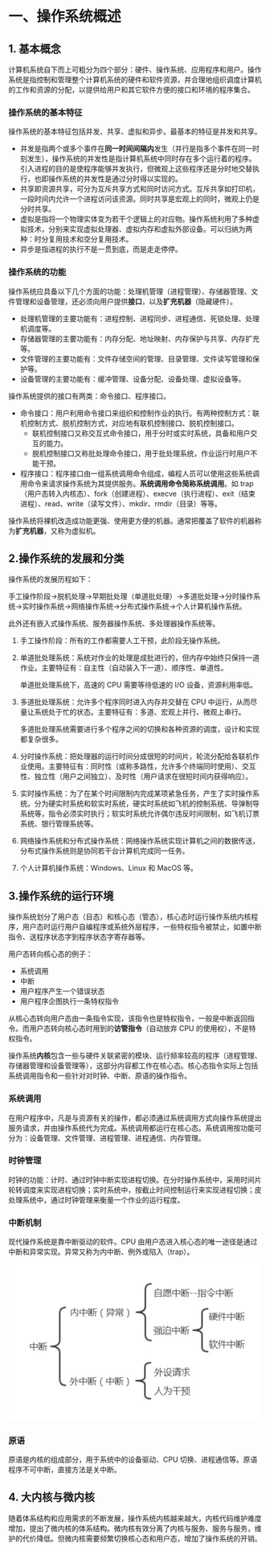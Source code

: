 # 一、操作系统概述

## 1. 基本概念

计算机系统自下而上可粗分为四个部分：硬件、操作系统、应用程序和用户。操作系统是指控制和管理整个计算机系统的硬件和软件资源，并合理地组织调度计算机的工作和资源的分配，以提供给用户和其它软件方便的接口和环境的程序集合。

### 操作系统的基本特征

操作系统的基本特征包括并发、共享、虚拟和异步。最基本的特征是并发和共享。

- 并发是指两个或多个事件在**同一时间间隔内**发生（并行是指多个事件在同一时刻发生），操作系统的并发性是指计算机系统中同时存在多个运行着的程序。引入进程的目的是使程序能够并发执行，但微观上这些程序还是分时地交替执行，也即操作系统的并发性是通过分时得以实现的。
- 共享即资源共享，可分为互斥共享方式和同时访问方式。互斥共享如打印机，一段时间内允许一个进程访问该资源。同时共享是宏观上的同时，微观上仍是分时共享。
- 虚拟是指将一个物理实体变为若干个逻辑上的对应物。操作系统利用了多种虚拟技术，分别来实现虚拟处理器、虚拟内存和虚拟外部设备。可以归纳为两种：时分复用技术和空分复用技术。
- 异步是指进程的执行不是一贯到底，而是走走停停。

### 操作系统的功能

操作系统应具备以下几个方面的功能：处理机管理（进程管理）、存储器管理、文件管理和设备管理，还必须向用户提供**接口**，以及**扩充机器**（隐藏硬件）。

- 处理机管理的主要功能有：进程控制、进程同步、进程通信、死锁处理、处理机调度等。
- 存储器管理的主要功能有：内存分配、地址映射、内存保护与共享、内存扩充等。
- 文件管理的主要功能有：文件存储空间的管理、目录管理、文件读写管理和保护等。
- 设备管理的主要功能有：缓冲管理、设备分配、设备处理、虚拟设备等。

操作系统提供的接口有两类：命令接口、程序接口。

- 命令接口：用户利用命令接口来组织和控制作业的执行。有两种控制方式：联机控制方式、脱机控制方式，对应地有联机控制接口、脱机控制接口。
  - 联机控制接口又称交互式命令接口，用于分时或实时系统，具备和用户交互的能力。
  - 脱机控制接口又称批处理命令接口，用于批处理系统，作业运行时用户不能干预。
- 程序接口：程序接口由一组系统调用命令组成，编程人员可以使用这些系统调用命令来请求操作系统为其提供服务。**系统调用命令简称系统调用**。如 trap（用户态转入内核态）、fork（创建进程）、execve（执行进程）、exit（结束进程）、read、write（读写文件）、mkdir、rmdir（目录）等等。

操作系统将裸机改造成功能更强、使用更方便的机器。通常把覆盖了软件的机器称为**扩充机器**，又称为虚拟机。

## 2.操作系统的发展和分类

操作系统的发展历程如下：

手工操作阶段$\rightarrow$脱机处理$\rightarrow$早期批处理（单道批处理）$\rightarrow$多道批处理$\rightarrow$分时操作系统$\rightarrow$实时操作系统$\rightarrow$网络操作系统$\rightarrow$分布式操作系统$\rightarrow$个人计算机操作系统。

此外还有嵌入式操作系统、服务器操作系统、多处理器操作系统等。

1.  手工操作阶段：所有的工作都需要人工干预，此阶段无操作系统。

2.  单道批处理系统：系统对作业的处理是成批进行的，但内存中始终只保持一道作业。主要特征有：自主性（自动装入下一道）、顺序性、单道性。

    单道批处理系统下，高速的 CPU 需要等待低速的 I/O 设备，资源利用率低。

3.  多道批处理系统：允许多个程序同时进入内存并交替在 CPU 中运行，从而尽量让系统处于忙的状态。主要特征有：多道、宏观上并行、微观上串行。

    多道批处理系统需要进行多个程序之间的切换和各种资源的调度，设计和实现都复杂很多。

4.  分时操作系统：把处理器的运行时间分成很短的时间片，轮流分配给各联机作业使用。主要特征有：同时性（或称多路性，允许多个终端同时使用）、交互性、独立性（用户之间独立）、及时性（用户请求在很短时间内获得响应）。

5.  实时操作系统：为了在某个时间限制内完成某项紧急任务，产生了实时操作系统。分为硬实时系统和软实时系统，硬实时系统如飞机的控制系统、导弹制导系统等，指令必须实时执行；软实时系统允许偶尔违反时间限制，如飞机订票系统、银行管理系统等。

6.  网络操作系统和分布式操作系统：网络操作系统实现计算机之间的数据传送，分布式操作系统则是协同若干台计算机完成同一任务。

7.  个人计算机操作系统：Windows、Linux 和 MacOS 等。

## 3.操作系统的运行环境

操作系统划分了用户态（目态）和核心态（管态），核心态时运行操作系统内核程序，用户态时运行用户自编程序或系统外层程序，一些特权指令被禁止，如置中断指令、送程序状态字到程序状态字寄存器等。

用户态转向核心态的例子：

- 系统调用
- 中断
- 用户程序产生一个错误状态
- 用户程序企图执行一条特权指令

从核心态转向用户态由一条指令实现，该指令也是特权指令，一般是中断返回指令。而用户态转向核心态时用到的**访管指令**（自动放弃 CPU 的使用权），不是特权指令。

操作系统**内核**包含一些与硬件关联紧密的模块、运行频率较高的程序（进程管理、存储器管理和设备管理等），这部分内容都工作在核心态。核心态指令实际上包括系统调用指令和一些针对对时钟、中断、原语的操作指令。

### 系统调用

在用户程序中，凡是与资源有关的操作，都必须通过系统调用方式向操作系统提出服务请求，并由操作系统代为完成。系统调用都运行在核心态。系统调用按功能可分为：设备管理、文件管理、进程管理、进程通信、内存管理。

### 时钟管理

时钟的功能：计时、通过时钟中断实现进程切换。在分时操作系统中，采用时间片轮转调度来实现进程切换；实时系统中，按截止时间控制运行来实现进程切换；皮处理系统中，通过时钟管理来衡量一个作业的运行程度。

### 中断机制

现代操作系统是靠中断驱动的软件。CPU 由用户态进入核心态的唯一途径是通过中断和异常实现。异常又称为内中断、例外或陷入（trap）。

![](./assets/interruption.jpg)

### 原语

原语是内核的组成部分，用于系统中的设备驱动、CPU 切换、进程通信等。原语程序不可中断，直接方法是关中断。

## 4. 大内核与微内核

随着体系结构和应用需求的不断发展，操作系统内核越来越大，内核代码维护难度增加，提出了微内核的体系结构。微内核有效分离了内核与服务、服务与服务，维护的代价降低。但微内核需要频繁切换核心态和用户态，增加了操作系统的开销。
